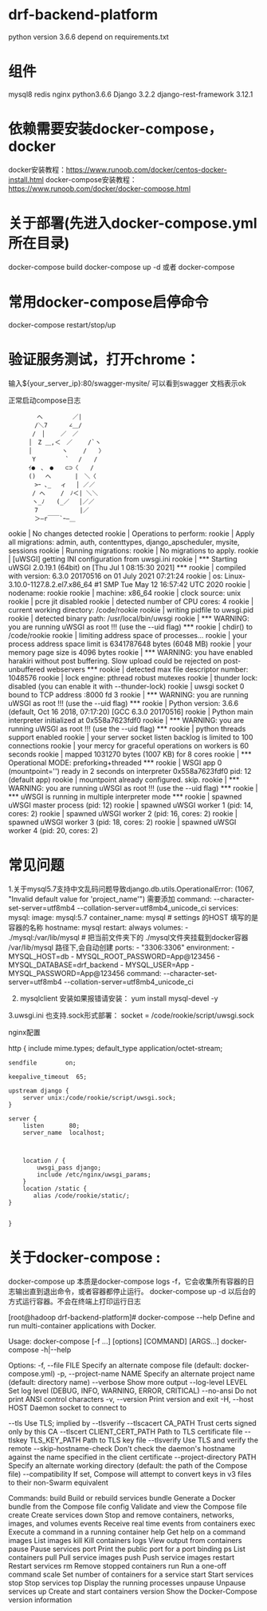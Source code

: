 # drf-backend-platform
python version 3.6.6
depend on requirements.txt


# 组件
mysql8
redis
nginx
python3.6.6
Django 3.2.2
django-rest-framework 3.12.1

# 依赖需要安装docker-compose，docker
docker安装教程：https://www.runoob.com/docker/centos-docker-install.html
docker-compose安装教程：https://www.runoob.com/docker/docker-compose.html

# 关于部署(先进入docker-compose.yml所在目录)
docker-compose build
docker-compose up -d 或者 docker-compose

# 常用docker-compose启停命令
docker-compose restart/stop/up

# 验证服务测试，打开chrome：
输入${your_server_ip}:80/swagger-mysite/ 可以看到swagger 文档表示ok

正常启动compose日志

            へ　　　　　／|
        　　/＼7　　　 ∠＿/
        　 /　│　　 ／　／
        　│　Z ＿,＜　／　　 /`ヽ
        　│　　　　　ヽ　　 /　　〉
        　 Y　　　　　`　 /　　/
        　ｲ●　､　●　　⊂⊃〈　　/
        　()　 へ　　　　|　＼〈
        　　>ｰ ､_　 ィ　 │ ／／
        　 / へ　　 /　ﾉ＜| ＼＼
        　 ヽ_ﾉ　　(_／　 │／／
        　　7　　　　　　　|／
        　　＞―r￣￣`ｰ―＿
ookie    | No changes detected
rookie    | Operations to perform:
rookie    |   Apply all migrations: admin, auth, contenttypes, django_apscheduler, mysite, sessions
rookie    | Running migrations:
rookie    |   No migrations to apply.
rookie    | [uWSGI] getting INI configuration from uwsgi.ini
rookie    | *** Starting uWSGI 2.0.19.1 (64bit) on [Thu Jul  1 08:15:30 2021] ***
rookie    | compiled with version: 6.3.0 20170516 on 01 July 2021 07:21:24
rookie    | os: Linux-3.10.0-1127.8.2.el7.x86_64 #1 SMP Tue May 12 16:57:42 UTC 2020
rookie    | nodename: rookie
rookie    | machine: x86_64
rookie    | clock source: unix
rookie    | pcre jit disabled
rookie    | detected number of CPU cores: 4
rookie    | current working directory: /code/rookie
rookie    | writing pidfile to uwsgi.pid
rookie    | detected binary path: /usr/local/bin/uwsgi
rookie    | *** WARNING: you are running uWSGI as root !!! (use the --uid flag) ***
rookie    | chdir() to /code/rookie
rookie    | limiting address space of processes...
rookie    | your process address space limit is 6341787648 bytes (6048 MB)
rookie    | your memory page size is 4096 bytes
rookie    |  *** WARNING: you have enabled harakiri without post buffering. Slow upload could be rejected on post-unbuffered webservers ***
rookie    | detected max file descriptor number: 1048576
rookie    | lock engine: pthread robust mutexes
rookie    | thunder lock: disabled (you can enable it with --thunder-lock)
rookie    | uwsgi socket 0 bound to TCP address :8000 fd 3
rookie    | *** WARNING: you are running uWSGI as root !!! (use the --uid flag) ***
rookie    | Python version: 3.6.6 (default, Oct 16 2018, 07:17:20)  [GCC 6.3.0 20170516]
rookie    | Python main interpreter initialized at 0x558a7623fdf0
rookie    | *** WARNING: you are running uWSGI as root !!! (use the --uid flag) ***
rookie    | python threads support enabled
rookie    | your server socket listen backlog is limited to 100 connections
rookie    | your mercy for graceful operations on workers is 60 seconds
rookie    | mapped 1031270 bytes (1007 KB) for 8 cores
rookie    | *** Operational MODE: preforking+threaded ***
rookie    | WSGI app 0 (mountpoint='') ready in 2 seconds on interpreter 0x558a7623fdf0 pid: 12 (default app)
rookie    | mountpoint  already configured. skip.
rookie    | *** WARNING: you are running uWSGI as root !!! (use the --uid flag) ***
rookie    | *** uWSGI is running in multiple interpreter mode ***
rookie    | spawned uWSGI master process (pid: 12)
rookie    | spawned uWSGI worker 1 (pid: 14, cores: 2)
rookie    | spawned uWSGI worker 2 (pid: 16, cores: 2)
rookie    | spawned uWSGI worker 3 (pid: 18, cores: 2)
rookie    | spawned uWSGI worker 4 (pid: 20, cores: 2)



# 常见问题
1.关于mysql5.7支持中文乱码问题导致django.db.utils.OperationalError: (1067, "Invalid default value for 'project_name'")
需要添加 command: --character-set-server=utf8mb4 --collation-server=utf8mb4_unicode_ci
services:
  mysql:
    image: mysql:5.7
    container_name: mysql   # settings 的HOST 填写的是容器的名称
    hostname: mysql
    restart: always
    volumes:
      - ./mysql:/var/lib/mysql  # 把当前文件夹下的 ./mysql文件夹挂载到docker容器 /var/lib/mysql 路径下,会自动创建
    ports:
      - "3306:3306"
    environment:
      - MYSQL_HOST=db
      - MYSQL_ROOT_PASSWORD=App@123456
      - MYSQL_DATABASE=drf_backend
      - MYSQL_USER=App
      - MYSQL_PASSWORD=App@123456
    command: --character-set-server=utf8mb4 --collation-server=utf8mb4_unicode_ci

2. mysqlclient 安装如果报错请安装：
yum install mysql-devel -y

3.uwsgi.ini
也支持.sock形式部署：
socket = /code/rookie/script/uwsgi.sock

nginx配置

http {
    include       mime.types;
    default_type  application/octet-stream;



    sendfile        on;

    keepalive_timeout  65;

    upstream django {
        server unix:/code/rookie/script/uwsgi.sock;
    }

    server {
        listen       80;
        server_name  localhost;



        location / {
            uwsgi_pass django;
            include /etc/nginx/uwsgi_params;
        }
        location /static {
           alias /code/rookie/static/;
	}


    }


# 关于docker-compose :
docker-compose up 本质是docker-compose logs -f，它会收集所有容器的日志输出直到退出命令，或者容器都停止运行。
docker-compose up -d 以后台的方式运行容器。不会在终端上打印运行日志

[root@hadoop drf-backend-platform]# docker-compose --help
Define and run multi-container applications with Docker.

Usage:
  docker-compose [-f <arg>...] [options] [COMMAND] [ARGS...]
  docker-compose -h|--help

Options:
  -f, --file FILE             Specify an alternate compose file
                              (default: docker-compose.yml)
  -p, --project-name NAME     Specify an alternate project name
                              (default: directory name)
  --verbose                   Show more output
  --log-level LEVEL           Set log level (DEBUG, INFO, WARNING, ERROR, CRITICAL)
  --no-ansi                   Do not print ANSI control characters
  -v, --version               Print version and exit
  -H, --host HOST             Daemon socket to connect to

  --tls                       Use TLS; implied by --tlsverify
  --tlscacert CA_PATH         Trust certs signed only by this CA
  --tlscert CLIENT_CERT_PATH  Path to TLS certificate file
  --tlskey TLS_KEY_PATH       Path to TLS key file
  --tlsverify                 Use TLS and verify the remote
  --skip-hostname-check       Don't check the daemon's hostname against the
                              name specified in the client certificate
  --project-directory PATH    Specify an alternate working directory
                              (default: the path of the Compose file)
  --compatibility             If set, Compose will attempt to convert keys
                              in v3 files to their non-Swarm equivalent

Commands:
  build              Build or rebuild services
  bundle             Generate a Docker bundle from the Compose file
  config             Validate and view the Compose file
  create             Create services
  down               Stop and remove containers, networks, images, and volumes
  events             Receive real time events from containers
  exec               Execute a command in a running container
  help               Get help on a command
  images             List images
  kill               Kill containers
  logs               View output from containers
  pause              Pause services
  port               Print the public port for a port binding
  ps                 List containers
  pull               Pull service images
  push               Push service images
  restart            Restart services
  rm                 Remove stopped containers
  run                Run a one-off command
  scale              Set number of containers for a service
  start              Start services
  stop               Stop services
  top                Display the running processes
  unpause            Unpause services
  up                 Create and start containers
  version            Show the Docker-Compose version information




